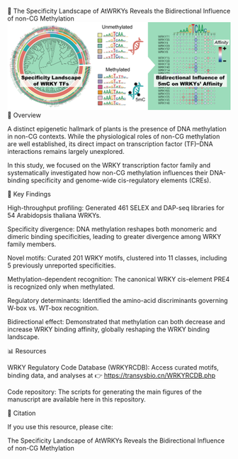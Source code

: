 🌱 The Specificity Landscape of AtWRKYs Reveals the Bidirectional Influence of non-CG Methylation
![image](https://github.com/Jiang-Bio/WRKY_RCDB/blob/master/graphical_abstract.png)
📖 Overview

A distinct epigenetic hallmark of plants is the presence of DNA methylation in non-CG contexts. While the physiological roles of non-CG methylation are well established, its direct impact on transcription factor (TF)–DNA interactions remains largely unexplored.

In this study, we focused on the WRKY transcription factor family and systematically investigated how non-CG methylation influences their DNA-binding specificity and genome-wide cis-regulatory elements (CREs).

🔬 Key Findings

High-throughput profiling: Generated 461 SELEX and DAP-seq libraries for 54 Arabidopsis thaliana WRKYs.

Specificity divergence: DNA methylation reshapes both monomeric and dimeric binding specificities, leading to greater divergence among WRKY family members.

Novel motifs: Curated 201 WRKY motifs, clustered into 11 classes, including 5 previously unreported specificities.

Methylation-dependent recognition: The canonical WRKY cis-element PRE4 is recognized only when methylated.

Regulatory determinants: Identified the amino-acid discriminants governing W-box vs. WT-box recognition.

Bidirectional effect: Demonstrated that methylation can both decrease and increase WRKY binding affinity, globally reshaping the WRKY binding landscape.

📊 Resources

WRKY Regulatory Code Database (WRKYRCDB):
Access curated motifs, binding data, and analyses at
👉 https://transysbio.cn/WRKYRCDB.php

Code repository:
The scripts for generating the main figures of the manuscript are available here in this repository.

📌 Citation

If you use this resource, please cite:

The Specificity Landscape of AtWRKYs Reveals the Bidirectional Influence of non-CG Methylation



